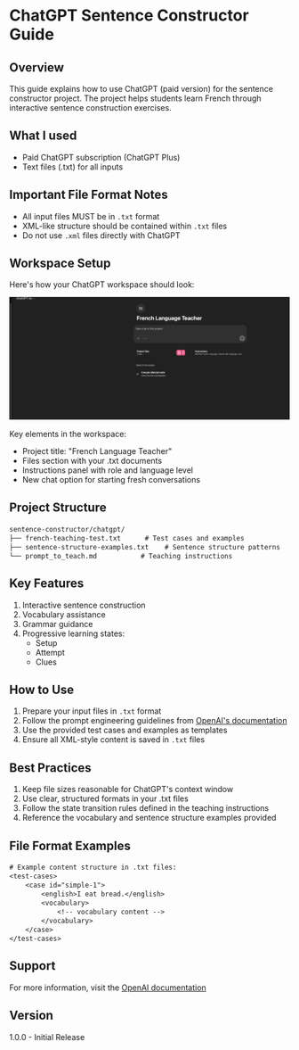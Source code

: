 # ChatGPT Sentence Constructor Guide

## Overview
This guide explains how to use ChatGPT (paid version) for the sentence constructor project. The project helps students learn French through interactive sentence construction exercises.

## What I used
- Paid ChatGPT subscription (ChatGPT Plus)
- Text files (.txt) for all inputs
## Important File Format Notes
- All input files MUST be in `.txt` format
- XML-like structure should be contained within `.txt` files
- Do not use `.xml` files directly with ChatGPT

## Workspace Setup
Here's how your ChatGPT workspace should look:

![ChatGPT Workspace Setup](workspace.png)

Key elements in the workspace:
- Project title: "French Language Teacher"
- Files section with your .txt documents
- Instructions panel with role and language level
- New chat option for starting fresh conversations

## Project Structure
```
sentence-constructor/chatgpt/
├── french-teaching-test.txt      # Test cases and examples
├── sentence-structure-examples.txt    # Sentence structure patterns
└── prompt_to_teach.md           # Teaching instructions
```

## Key Features
1. Interactive sentence construction
2. Vocabulary assistance
3. Grammar guidance
4. Progressive learning states:
   - Setup
   - Attempt
   - Clues

## How to Use
1. Prepare your input files in `.txt` format
2. Follow the prompt engineering guidelines from [OpenAI's documentation](https://platform.openai.com/docs/guides/prompt-engineering)
3. Use the provided test cases and examples as templates
4. Ensure all XML-style content is saved in `.txt` files

## Best Practices
1. Keep file sizes reasonable for ChatGPT's context window
2. Use clear, structured formats in your .txt files
3. Follow the state transition rules defined in the teaching instructions
4. Reference the vocabulary and sentence structure examples provided

## File Format Examples
```
# Example content structure in .txt files:
<test-cases>
    <case id="simple-1">
        <english>I eat bread.</english>
        <vocabulary>
            <!-- vocabulary content -->
        </vocabulary>
    </case>
</test-cases>
```

## Support
For more information, visit the [OpenAI documentation](https://platform.openai.com/docs/guides/prompt-engineering)

## Version
1.0.0 - Initial Release
